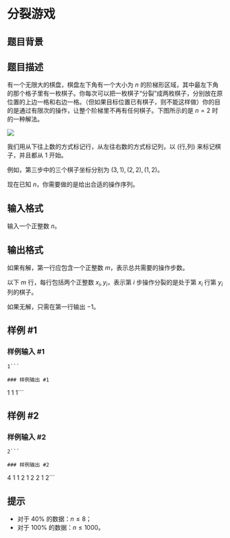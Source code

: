 # 分裂游戏

## 题目背景



## 题目描述

有一个无限大的棋盘，棋盘左下角有一个大小为 $n$ 的阶梯形区域，其中最左下角的那个格子里有一枚棋子。你每次可以把一枚棋子“分裂”成两枚棋子，分别放在原位置的上边一格和右边一格。（但如果目标位置已有棋子，则不能这样做）你的目的是通过有限次的操作，让整个阶梯里不再有任何棋子。下图所示的是 $n = 2$ 时的一种解法。

![](https://cdn.luogu.com.cn/upload/pic/1116.png) 

我们用从下往上数的方式标记行，从左往右数的方式标记列，以 (行,列) 来标记棋子，并且都从 $1$ 开始。

例如，第三步中的三个棋子坐标分别为 $(3,1),(2,2),(1,2)$。

现在已知 $n$，你需要做的是给出合适的操作序列。


## 输入格式

输入一个正整数 $n$。


## 输出格式

如果有解，第一行应包含一个正整数 $m$，表示总共需要的操作步数。

以下 $m$ 行，每行包括两个正整数 $x_i,y_i$，表示第 $i$ 步操作分裂的是处于第 $x_i$ 行第 $y_i$ 列的棋子。

如果无解，只需在第一行输出 $-1$。

## 样例 #1

### 样例输入 #1
```
1```

### 样例输出 #1

```
1
1 1```

## 样例 #2

### 样例输入 #2
```
2```

### 样例输出 #2

```
4
1 1
2 1
2 2
1 2```

## 提示

- 对于 $40\%$ 的数据：$n \leq 8$；
- 对于 $100\%$ 的数据：$n \leq 1000$。
